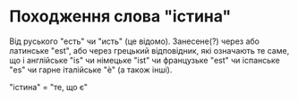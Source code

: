 # Походження слова "істина"

Від руського "есть" чи "исть" (це відомо). Занесене(?) через або латинське "est", або через грецький відповідник, які означають те саме, що і англійське "is" чи німецьке "ist" чи французьке "est" чи іспанське "es" чи гарне італійське "è" (а також інші).

"істина" = "те, що є"
